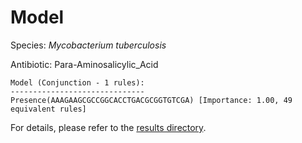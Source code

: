 
# Model

Species: *Mycobacterium tuberculosis*

Antibiotic: Para-Aminosalicylic_Acid

```
Model (Conjunction - 1 rules):
------------------------------
Presence(AAAGAAGCGCCGGCACCTGACGCGGTGTCGA) [Importance: 1.00, 49 equivalent rules]

```

For details, please refer to the [results directory](../../../../../results/scm_b/mycobacterium%20tuberculosis/para-aminosalicylic_acid/repeat_3/).

